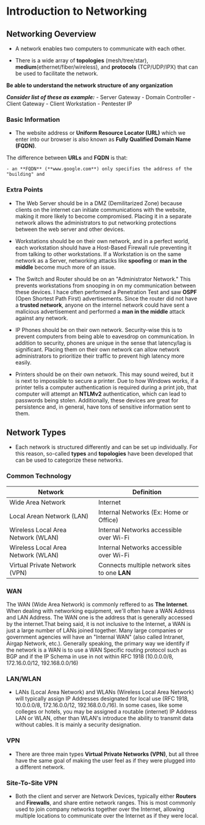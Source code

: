 # Introduction to Networking

## Networking Oeverview

- A network enables two computers to communicate with each other.

- There is a wide array of **topologies** (mesh/tree/star), **medium**(ethernet/fiber/wireless), and **protocols** (TCP/UDP/IPX) that can be used to facilitate the network.

**Be able to understand the network structure of any organization**

***Consider list of these as example:***
    - Server Gateway
    - Domain Controller
    - Client Gateway
    - Client Workstation
    - Pentester IP

### Basic Information

- The website address or **Uniform Resource Locator (URL)** which we enter into our browser is also known as **Fully Qualified Domain Name (FQDN)**.

The difference between **URLs** and **FQDN** is that:

    - an **FQDN** (**www.google.com**) only specifies the address of the "building" and

### Extra Points

- The Web Server should be in a DMZ (Demilitarized Zone) because clients on the internet can initiate communications with the website, making it more likely to become compromised. Placing it in a separate network allows the administrators to put networking protections between the web server and other devices.

- Workstations should be on their own network, and in a perfect world, each workstation should have a Host-Based Firewall rule preventing it from talking to other workstations. If a Workstation is on the same network as a Server, networking attacks like **spoofing** or **man in the middle** become much more of an issue.

- The Switch and Router should be on an "Administrator Network." This prevents workstations from snooping in on my communication between these devices. I hace often performed a Penetration Test and saw **OSPF** (Open Shortest Path First) advertisements. Since the router did not have a **trusted network**, anyone on the internel network could have sent a malicious advertisement and performed a **man in the middle** attack against any network.

- IP Phones should be on their own network. Security-wise this is to prevent computers from being able to eavesdrop on communication. In addition to security, phones are unique in the sense that latency/lag is significant. Placing them on their own network can allow network administrators to prioritize their traffic to prevent high latency more easily.

- Printers should be on their own network. This may sound weired, but it is next to impossible to secure a printer. Due to how Windows works, if a printer tells a computer authentication is required during a print job, that computer will attempt an **NTLMv2** authentication, which can lead to passwords being stolen. Additionally, these devices are great for persistence and, in general, have tons of sensitive information sent to them.

## Network Types

- Each network is structured differently and can be set up individually. For this reason, so-called **types** and **topologies** have been developed that can be used to categorize these networks.

### Common Technology

| **Network** | **Definition** |
|-------------|----------------|
| Wide Area Network | Internet |
| Local Arean Network (LAN) | Internal Networks (Ex: Home or Office) |
| Wireless Local Area Network (WLAN) | Internal Networks accessible over Wi-Fi |
| Wireless Local Area Network (WLAN) | Internal Networks accessible over Wi-Fi |
| Virtual Private Network (VPN) | Connects multiple network sites to one **LAN** |

### WAN

The WAN (Wide Area Network) is commonly reffered to as **The Internet**. When dealing with networking equipment, we'll often have a WAN Address and LAN Address. The WAN one is the address that is generally accessed by the internet.That being said, it is not inclusive to the Internet, a WAN is just a large number of LANs joined together. Many large companies or government agencies will have an "Internal WAN" (also called Intranet, Airgap Network, etc.). Generally speaking, the primary way we identify if the network is a WAN is to use a WAN Specific routing protocol such as BGP and if the IP Schema in use in not within RFC 1918 (10.0.0.0/8, 172.16.0.0/12, 192.168.0.0/16)

### LAN/WLAN

- LANs (Local Area Network) and WLANs (Wireless Local Area Network) will typically assign IP Addresses designated for local use (RFC 1918, 10.0.0.0/8, 172.16.0.0/12, 192.168.0.0./16). In some cases, like some colleges or hotels, you may be assigned a routable (internet) IP Address LAN or WLAN, other than WLAN's introduce the ability to transmit data without cables. It is mainly a security designation.

### VPN

- There are three main types **Virtual Private Networks (VPN)**, but all three have the same goal of making the user feel as if they were plugged into a different network.

### Site-To-Site VPN

- Both the client and server are Network Devices, typically either **Routers** and **Firewalls**, and share entire network ranges. This is most commonly used to join company networks together over the Internet, allowing multiple locations to communicate over the Internet as if they were local.
